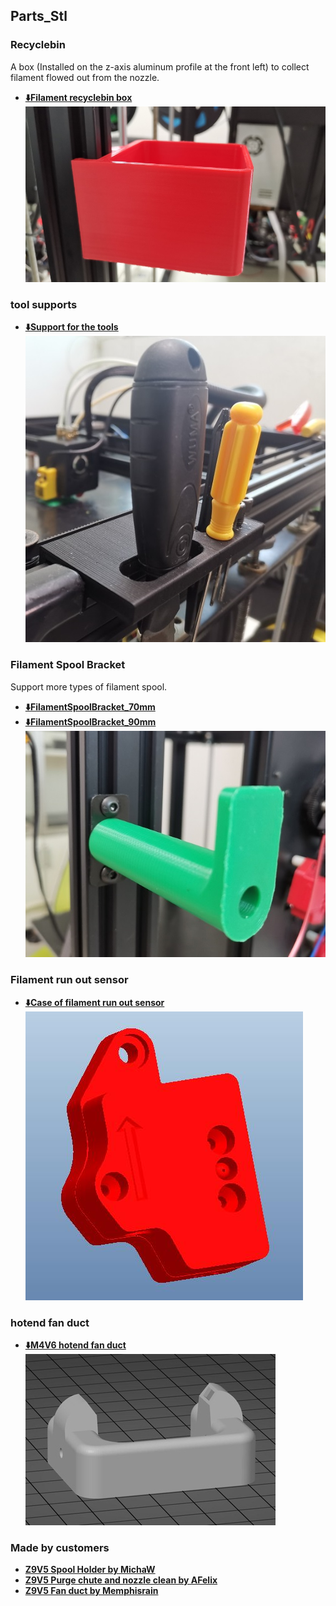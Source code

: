 ## Parts_Stl
### Recyclebin
A box (Installed  on the z-axis aluminum profile at the front left) to collect filament flowed out from the nozzle.     
- **[:arrow_down:Filament recyclebin box](https://github.com/ZONESTAR3D/Z9/tree/main/Z9V5/Z9V5-MK5/6.PrintParts/Recyclebin.zip)**    
![](Recyclebin.jpg)

### tool supports  
- **[:arrow_down:Support for the tools](https://github.com/ZONESTAR3D/Z9/tree/main/Z9V5/Z9V5-MK5/6.PrintParts/Z9_tool_supports.zip)**    
![](Z9_tool_supports.jpg)

### Filament Spool Bracket
Support more types of filament spool.    
- **[:arrow_down:FilamentSpoolBracket_70mm](https://github.com/ZONESTAR3D/Z9/tree/main/Z9V5/Z9V5-MK5/6.PrintParts/FilamentSpoolBracket_70mm.zip)**   
- **[:arrow_down:FilamentSpoolBracket_90mm](https://github.com/ZONESTAR3D/Z9/tree/main/Z9V5/Z9V5-MK5/6.PrintParts/FilamentSpoolBracket_90mm.zip)**   
![](FilamentSpoolBracket.jpg)

### Filament run out sensor
- **[:arrow_down:Case of filament run out sensor](https://github.com/ZONESTAR3D/Z9/tree/main/Z9V5/Z9V5-MK5/6.PrintParts/FRODV6.zip)**    
![](FRODV6.jpg)

### hotend fan duct  
- **[:arrow_down:M4V6 hotend fan duct](https://github.com/ZONESTAR3D/Z9/tree/main/Z9V5/Z9V5-MK5/6.PrintParts/fanduct_m4v6.zip)**   
![](fanduct_m4v6.jpg)  

### Made by customers
- [**Z9V5 Spool Holder by MichaW**](https://www.thingiverse.com/thing:4977619)
- [**Z9V5 Purge chute and nozzle clean by AFelix**](https://www.thingiverse.com/thing:4940319)
- [**Z9V5 Fan duct by Memphisrain**](https://www.thingiverse.com/thing:5754401)
